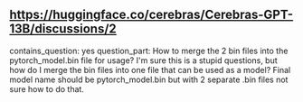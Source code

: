 ## https://huggingface.co/cerebras/Cerebras-GPT-13B/discussions/2

contains_question: yes
question_part: How to merge the 2 bin files into the pytorch_model.bin file for usage? I'm sure this is a stupid questions, but how do I merge the bin files into one file that can be used as a model? Final model name should be pytorch_model.bin but with 2 separate .bin files not sure how to do that.